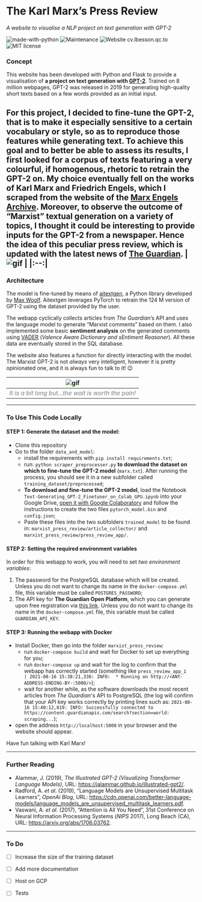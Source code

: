 # The Karl Marx’s Press Review

_A website to visualise a NLP project on text generation with GPT-2_

![made-with-python](https://img.shields.io/badge/Made%20with-Python-E8B90F.svg) ![Maintenance](https://img.shields.io/badge/Maintained%5F-yes-green.svg) ![Website cv.lbesson.qc.to](https://img.shields.io/website-up-down-green-red/http/cv.lbesson.qc.to.svg) ![MIT license](https://img.shields.io/badge/License-MIT-blue.svg)



### Concept
This website has been developed with Python and Flask to provide a visualisation of **a project on text generation with [GPT-2](https://openai.com/blog/better-language-models/)**. Trained on 8 million webpages, GPT-2 was released in 2019 for generating high-quality short texts based on a few words provided as an initial input. 

For this project, I decided to **fine-tune the GPT-2**, that is to make it especially sensitive to a certain vocabulary or style, so as to reproduce those features while generating text. To achieve this goal and to better be able to assess its results, I first looked for **a corpus of texts featuring a very colourful, if homogenous, rhetoric** to retrain the GPT-2 on. My choice eventually fell on the works of Karl Marx and Friedrich Engels, which I scraped from the website of the [Marx Engels Archive](https://marxists.architexturez.net/archive/marx/index.htm). Moreover, to observe the outcome of “Marxist” textual generation on a variety of topics, I thought it could be interesting to **provide inputs for the GPT-2 from a newspaper**. Hence the idea of this peculiar press review, which is updated with the latest news of [The Guardian](https://www.theguardian.com).
| ![gif](./press-review.gif) |
|:--:|
---
### Architecture
The model is fine-tuned by means of [aitextgen]([https://docs.aitextgen.io/](https://aitextgen.minimaxir.com/)), a Python library developed by [Max Woolf](https://github.com/minimaxir). Aitextgen leverages PyTorch to retrain the 124 M version of GPT-2 using the dataset provided by the user. 

The webapp cyclically collects articles from _The Guardian_’s API and uses the language model to generate “Marxist comments” based on them. I also implemented some basic **sentiment analysis** on the generated comments using [VADER](https://github.com/cjhutto/vaderSentiment) (_Valence Aware Dictionary and sEntiment Reasoner_). All these data are eventually stored in the SQL database.

The website also features a function for directly interacting with the model. The Marxist GPT-2 is not _always_ very intelligent, however it is pretty opinionated one, and it is always fun to talk to it! 😉   

| ![gif](./generator.gif) |
|:--:|
|<span style="color:grey"><i>It is a bit long but...the wait is worth the pain!</i></span>|

---
### To Use This Code Locally
#### STEP 1: Generate the dataset and the model:

- Clone this repository
- Go to the folder `data_and_model`:
  - install the requirements with `pip install requirements.txt`;
  - run: `python scraper_preprocesser.py` **to download the dataset on which to fine-tune the GPT-2 model** (`marx.txt`). After running the process, you should see it in a new subfolder called `training_dataset/preprocessed`;
  - **To download and fine-tune the GPT-2 model**, load the Notebook `Text-Generating_GPT-2_Finetuner_on_Colab_GPU.ipynb` into your Google Drive, <u>open it with Google Colaboratory</u> and follow the instructions to create the two files `pytorch_model.bin` and `config.json`;
  - Paste these files into the two subfolders `trained_model` to be found in: `marxist_press_review/article_collector/` and `marxist_press_review/press_review_app/`.

#### STEP 2: Setting the required environment variables

In order for this webapp to work, you will need to set _two environment variables_:
1. The password for the PostgreSQL database which will be created. Unless you do not want to change its name in the `docker-compose.yml` file, this variable must be called `POSTGRES_PASSWORD`;
2. The API key for **The Guardian Open Platform**, which you can generate upon free registration via [this link](https://bonobo.capi.gutools.co.uk/register/developer).  Unless you do not want to change its name in the `docker-compose.yml` file, this variable must be called `GUARDIAN_API_KEY`.

#### STEP 3: Running the webapp with Docker

- Install Docker, then go into the folder `marxist_press_review`:
  - run `docker-compose build` and wait for Docker to set up everything for you;
  - run `docker-compose up` and wait for the log to confirm that the webapp has correctly started (something like `press_review_app_1   | 2021-08-16 15:38:21,336: INFO:  * Running on http://<ANY-ADDRESS-ENDING-BY-:5000/>`);
  - wait for another while, as the software downloads the most recent articles from _The Guardian_'s API to PostgreSQL (the log will confirm that your API key works correctly by printing lines such as: `2021-08-16 15:40:12,819: INFO: Successfully connected to https://content.guardianapis.com/search?section=world: scraping...`);
- open the address `http://localhost:5000` in your browser and the website should appear. 

Have fun talking with Karl Marx!

---

### Further Reading

* Alammar, J. (2019), *The Illustrated GPT-2 (Visualizing Transformer Language Models)*, URL: https://jalammar.github.io/illustrated-gpt2/.
* Radford, A. *et al.* (2019), “Language Models are Unsupervised Multitask Learners”, *OpenAi Blog*, URL: https://cdn.openai.com/better-language-models/language_models_are_unsupervised_multitask_learners.pdf.
* Vaswani, A. *et al.* (2017), “Attention is All You Need”, 31st Conference on Neural Information Processing Systems (*NIPS* 2017), Long Beach (CA), URL: https://arxiv.org/abs/1706.03762.

---
### To Do
- [ ] Increase the size of the training dataset
- [ ] Add more documentation
- [ ] Host on GCP
- [ ] Tests

